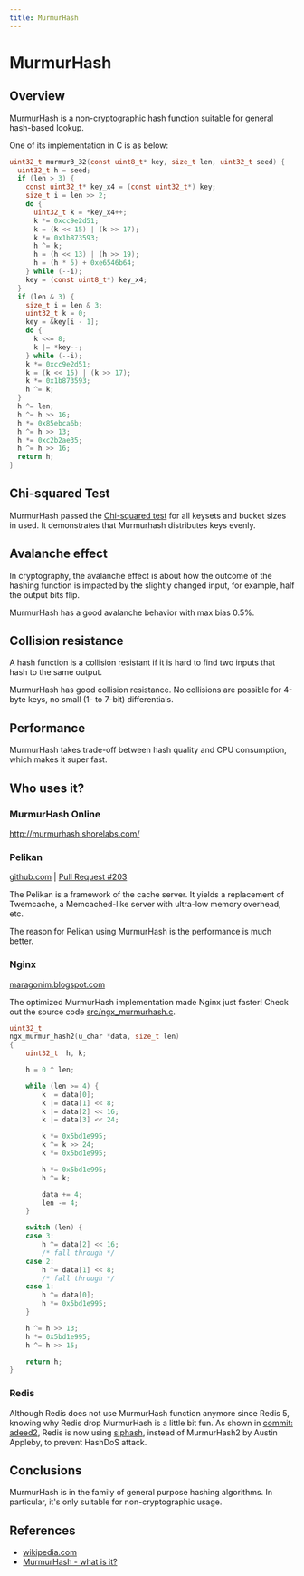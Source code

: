 ```yaml
---
title: MurmurHash
---
```


# MurmurHash

## Overview

MurmurHash is a non-cryptographic hash function suitable for general hash-based lookup. 

One of its implementation in C is as below:

```c
uint32_t murmur3_32(const uint8_t* key, size_t len, uint32_t seed) {
  uint32_t h = seed;
  if (len > 3) {
    const uint32_t* key_x4 = (const uint32_t*) key;
    size_t i = len >> 2;
    do {
      uint32_t k = *key_x4++;
      k *= 0xcc9e2d51;
      k = (k << 15) | (k >> 17);
      k *= 0x1b873593;
      h ^= k;
      h = (h << 13) | (h >> 19);
      h = (h * 5) + 0xe6546b64;
    } while (--i);
    key = (const uint8_t*) key_x4;
  }
  if (len & 3) {
    size_t i = len & 3;
    uint32_t k = 0;
    key = &key[i - 1];
    do {
      k <<= 8;
      k |= *key--;
    } while (--i);
    k *= 0xcc9e2d51;
    k = (k << 15) | (k >> 17);
    k *= 0x1b873593;
    h ^= k;
  }
  h ^= len;
  h ^= h >> 16;
  h *= 0x85ebca6b;
  h ^= h >> 13;
  h *= 0xc2b2ae35;
  h ^= h >> 16;
  return h;
}
```

## Chi-squared Test

MurmurHash passed the [Chi-squared test](https://en.wikipedia.org/wiki/Chi-squared_test) for all keysets and bucket sizes in used. It demonstrates that Murmurhash distributes keys evenly.

## Avalanche effect

In cryptography, the avalanche effect is about how the outcome of the hashing function is impacted by the slightly changed input, for example,  half the output bits flip.

MurmurHash has a good avalanche behavior with max bias 0.5%.

## Collision resistance

A hash function is a collision resistant if it is hard to find two inputs that hash to the same output.

MurmurHash has good collision resistance. No collisions are possible for 4-byte keys, no small (1- to 7-bit) differentials.

## Performance

MurmurHash takes trade-off between hash quality and CPU consumption, which makes it super fast.

## Who uses it?

### MurmurHash Online

<http://murmurhash.shorelabs.com/>

### Pelikan

[github.com](https://github.com/twitter/pelikan) | [Pull Request #203](https://github.com/twitter/pelikan/pull/203)

The Pelikan is a framework of the cache server. It yields a replacement of Twemcache, a Memcached-like server with ultra-low memory overhead, etc.

The reason for Pelikan using MurmurHash is the performance is much better.

### Nginx

[maragonim.blogspot.com](http://marangonim.blogspot.com/2017/12/murmurhash-in-nginx-optimized.html)

The optimized MurmurHash implementation made Nginx just faster! Check out the source code [src/ngx_murmurhash.c](https://github.com/nginx/nginx/blob/master/src/core/ngx_murmurhash.c).

```c
uint32_t
ngx_murmur_hash2(u_char *data, size_t len)
{
    uint32_t  h, k;

    h = 0 ^ len;

    while (len >= 4) {
        k  = data[0];
        k |= data[1] << 8;
        k |= data[2] << 16;
        k |= data[3] << 24;

        k *= 0x5bd1e995;
        k ^= k >> 24;
        k *= 0x5bd1e995;

        h *= 0x5bd1e995;
        h ^= k;

        data += 4;
        len -= 4;
    }

    switch (len) {
    case 3:
        h ^= data[2] << 16;
        /* fall through */
    case 2:
        h ^= data[1] << 8;
        /* fall through */
    case 1:
        h ^= data[0];
        h *= 0x5bd1e995;
    }

    h ^= h >> 13;
    h *= 0x5bd1e995;
    h ^= h >> 15;

    return h;
}
```

### Redis

Although Redis does not use MurmurHash function anymore since Redis 5, knowing why Redis drop MurmurHash is a little bit fun. As shown in [commit: adeed2](https://github.com/antirez/redis/commit/adeed29a99dcd0efdbfe4dbd5da74e7b01966c67), Redis is now using [siphash](https://github.com/antirez/redis/blob/unstable/src/siphash.c), instead of MurmurHash2 by Austin Appleby, to prevent HashDoS attack.

## Conclusions

MurmurHash is in the family of general purpose hashing algorithms. In particular, it's only suitable for non-cryptographic usage.

## References

* [wikipedia.com](https://en.wikipedia.org/wiki/MurmurHash)
* [MurmurHash - what is it?](https://stackoverflow.com/questions/11899616/murmurhash-what-is-it)

